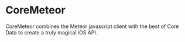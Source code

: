 # CoreMeteor
CoreMeteor combines the Meteor javascript client with the best of Core Data to create a truly magical iOS API.
